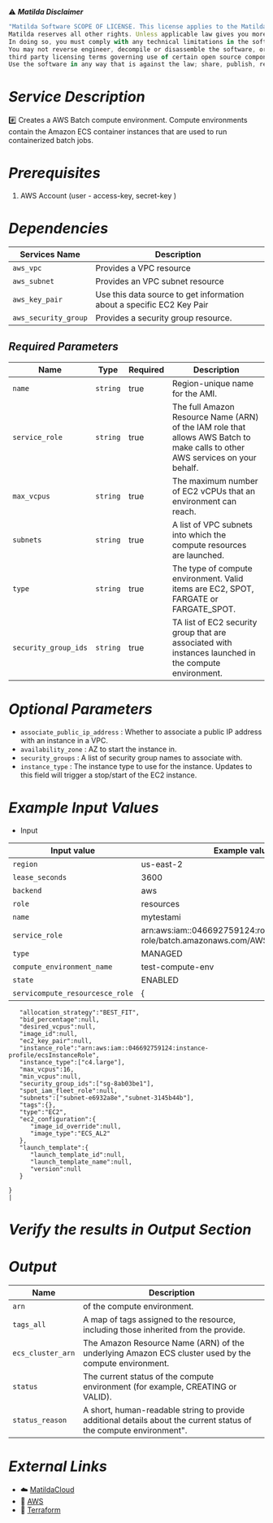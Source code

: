 :warning: ***Matilda Disclaimer***
```javascript
"Matilda Software SCOPE OF LICENSE. This license applies to the Matilda cloud product. The software is licensed, not sold. This agreement only gives you some rights to use the software. 
Matilda reserves all other rights. Unless applicable law gives you more rights despite this limitation, you may use the software only as expressly permitted in this agreement. 
In doing so, you must comply with any technical limitations in the software that only allow you to use it in certain ways. 
You may not reverse engineer, decompile or disassemble the software, or otherwise attempt to derive the source code for the software except and solely to the extent required by 
third party licensing terms governing use of certain open source components that may be included in the software; remove, minimize, block or modify any notices of Matilda or its suppliers in the software; 
Use the software in any way that is against the law; share, publish, rent or lease the software, or provide the software as a offering for others to use."
```

# *Service Description*
:hash: Creates a AWS Batch compute environment. Compute environments contain the Amazon ECS container instances that are used to run containerized batch jobs.

# *Prerequisites*
1. AWS Account (user - access-key, secret-key )

# *Dependencies*
| **Services Name**        | **Description**                                                      |
|--------------------------|----------------------------------------------------------------------|
| `aws_vpc`                | Provides a VPC resource                                              |
| `aws_subnet`             | Provides an VPC subnet resource                                      |
| `aws_key_pair`           | Use this data source to get information about a specific EC2 Key Pair|
| `aws_security_group`     | Provides a security group resource.                                  |


## *Required Parameters*
| Name | Type | Required | Description |
| --- | --- | --- | --- |
| `name` | `string` | true | Region-unique name for the AMI.                                                        |
| `service_role` | `string` | true| The full Amazon Resource Name (ARN) of the IAM role that allows AWS Batch to make calls to other AWS services on your behalf.                    |
| `max_vcpus` | `string` | true| The maximum number of EC2 vCPUs that an environment can reach.                         |
| `subnets` | `string` | true| A list of VPC subnets into which the compute resources are launched.                     |
| `type` | `string` | true| The type of compute environment. Valid items are EC2, SPOT, FARGATE or FARGATE_SPOT.        |
| `security_group_ids` | `string` | true| TA list of EC2 security group that are associated with instances launched in the compute environment.                                                                       |



# *Optional Parameters*
* `associate_public_ip_address` : 	 Whether to associate a public IP address with an instance in a VPC.
* `availability_zone` :	AZ to start the instance in.
* `security_groups` : A list of security group names to associate with.
* `instance_type`	: The instance type to use for the instance. Updates to this field will trigger a stop/start of the EC2 instance.

# *Example Input Values*
* Input

| Input value                       | Example values                                                                           |
|-----------------------------------|------------------------------------------------------------------------------------------|
| `region`                             | us-east-2                                                                    | 
| `lease_seconds`                   | 3600                                                                                 |
| `backend`                        | aws|
| `role`                        | resources|
| `name`                        | mytestami|
| `service_role`                        | arn:aws:iam::046692759124:role/aws-service-role/batch.amazonaws.com/AWSServiceRoleForBatch|
| `type`                        | MANAGED                      |
| `compute_environment_name`                        | test-compute-env                   |
| `state`                        | ENABLED                      |
| `servicompute_resourcesce_role`                        | {
       "allocation_strategy":"BEST_FIT",
       "bid_percentage":null,
       "desired_vcpus":null,
       "image_id":null,
       "ec2_key_pair":null,
       "instance_role":"arn:aws:iam::046692759124:instance-profile/ecsInstanceRole",
       "instance_type":["c4.large"],
       "max_vcpus":16,
       "min_vcpus":null,
       "security_group_ids":["sg-8ab03be1"],
       "spot_iam_fleet_role":null,
       "subnets":["subnet-e6932a8e","subnet-3145b44b"],
       "tags":{},
       "type":"EC2",
       "ec2_configuration":{
          "image_id_override":null,
          "image_type":"ECS_AL2"
       },
       "launch_template":{
          "launch_template_id":null,
          "launch_template_name":null,
          "version":null
       }
 
    }                                                                                       |





# *Verify the results in Output Section*
# *Output*
| Name | Description |
| ------------- | ------------- |
|  `arn` | of the compute environment. |
|  `tags_all` |A map of tags assigned to the resource, including those inherited from the provide.                  |
|  `ecs_cluster_arn` |The Amazon Resource Name (ARN) of the underlying Amazon ECS cluster used by the compute environment.   |
|  `status` |The current status of the compute environment (for example, CREATING or VALID).                               |
|  `status_reason` |A short, human-readable string to provide additional details about the current status of the compute environment".                                                                                                                |

# *External Links*
* :cloud: [MatildaCloud](https://www.matildacloud.com/docs/ "Matildacloud")
* :link: [AWS](https://aws.amazon.com/console/)
* :link: [Terraform](https://registry.terraform.io/providers/hashicorp/aws/latest/docs/resources/batch_compute_environment)